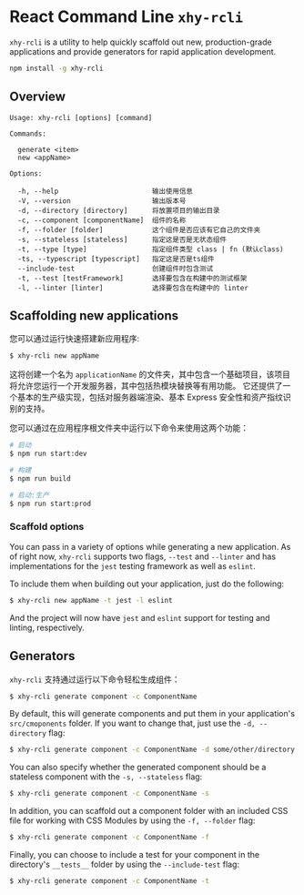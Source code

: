 # React Command Line `xhy-rcli`

`xhy-rcli` is a utility to help quickly scaffold out new, production-grade applications and provide generators for rapid application development.

```sh
npm install -g xhy-rcli
```

## Overview

```
Usage: xhy-rcli [options] [command]

Commands:

  generate <item>
  new <appName>

Options:

  -h, --help                       输出使用信息
  -V, --version                    输出版本号
  -d, --directory [directory]      将放置项目的输出目录
  -c, --component [componentName]  组件的名称
  -f, --folder [folder]            这个组件是否应该有它自己的文件夹
  -s, --stateless [stateless]      指定这是否是无状态组件
  -t, --type [type]                指定组件类型 class | fn (默认class)
  -ts, --typescript [typescript]   指定这是否是ts组件
  --include-test                   创建组件时包含测试
  -t, --test [testFramework]       选择要包含在构建中的测试框架
  -l, --linter [linter]            选择要包含在构建中的 linter
```

## Scaffolding new applications

您可以通过运行快速搭建新应用程序:

```sh
$ xhy-rcli new appName
```

这将创建一个名为 `applicationName` 的文件夹，其中包含一个基础项目，该项目将允许您运行一个开发服务器，其中包括热模块替换等有用功能。 它还提供了一个基本的生产级实现，包括对服务器端渲染、基本 Express 安全性和资产指纹识别的支持。

您可以通过在应用程序根文件夹中运行以下命令来使用这两个功能：

```sh
# 启动
$ npm run start:dev

# 构建
$ npm run build

# 启动:生产
$ npm run start:prod
```

### Scaffold options

You can pass in a variety of options while generating a new application. As of right now, `xhy-rcli` supports two flags, `--test` and `--linter` and has implementations for the `jest` testing framework as well as `eslint`.

To include them when building out your application, just do the following:

```sh
$ xhy-rcli new appName -t jest -l eslint
```

And the project will now have `jest` and `eslint` support for testing and linting, respectively.

## Generators

`xhy-rcli` 支持通过运行以下命令轻松生成组件：

```sh
$ xhy-rcli generate component -c ComponentName
```

By default, this will generate components and put them in your application's `src/cmoponents` folder. If you want to change that, just use the `-d, --directory` flag:

```sh
$ xhy-rcli generate component -c ComponentName -d some/other/directory
```

You can also specify whether the generated component should be a stateless component with the `-s, --stateless` flag:

```sh
$ xhy-rcli generate component -c ComponentName -s
```

In addition, you can scaffold out a component folder with an included CSS file for working with CSS Modules by using the `-f, --folder` flag:

```sh
$ xhy-rcli generate component -c ComponentName -f
```

Finally, you can choose to include a test for your component in the directory's `__tests__` folder by using the `--include-test` flag:

```sh
$ xhy-rcli generate component -c ComponentName -t
```
